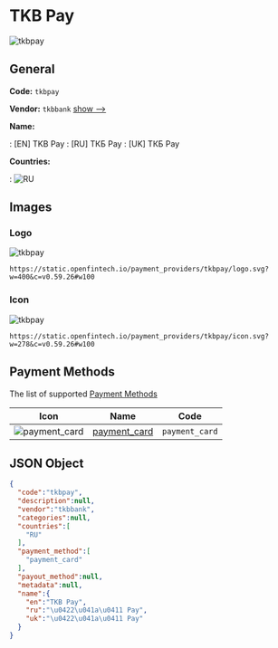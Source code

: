 
# TKB Pay 
![tkbpay](https://static.openfintech.io/payment_providers/tkbpay/logo.svg?w=400&c=v0.59.26#w100)  

## General 
 
**Code:** `tkbpay` 
 
**Vendor:** `tkbbank` [show -->](/vendors/tkbbank/) 
 
**Name:** 
 
:	[EN] TKB Pay 
:	[RU] ТКБ Pay 
:	[UK] ТКБ Pay 
 
 
**Countries:** 
 
:	![RU](https://cdnjs.cloudflare.com/ajax/libs/flag-icon-css/3.3.0/flags/4x3/ru.svg#w24)  

## Images 

### Logo 
 
![tkbpay](https://static.openfintech.io/payment_providers/tkbpay/logo.svg?w=400&c=v0.59.26#w100)  

```
https://static.openfintech.io/payment_providers/tkbpay/logo.svg?w=400&c=v0.59.26#w100
```  

### Icon 
 
![tkbpay](https://static.openfintech.io/payment_providers/tkbpay/icon.svg?w=278&c=v0.59.26#w100)  

```
https://static.openfintech.io/payment_providers/tkbpay/icon.svg?w=278&c=v0.59.26#w100
```  

## Payment Methods 
 
The list of supported [Payment Methods](/payment-methods/) 

|Icon|Name|Code| 
|:---:|:---:|:---:| 
|![payment_card](https://static.openfintech.io/payment_methods/payment_card/icon.svg?w=278&c=v0.59.26#w100) |[payment_card](/payment-methods/payment_card/)|`payment_card`| 
 

## JSON Object 

```json
{
  "code":"tkbpay",
  "description":null,
  "vendor":"tkbbank",
  "categories":null,
  "countries":[
    "RU"
  ],
  "payment_method":[
    "payment_card"
  ],
  "payout_method":null,
  "metadata":null,
  "name":{
    "en":"TKB Pay",
    "ru":"\u0422\u041a\u0411 Pay",
    "uk":"\u0422\u041a\u0411 Pay"
  }
}
```  
